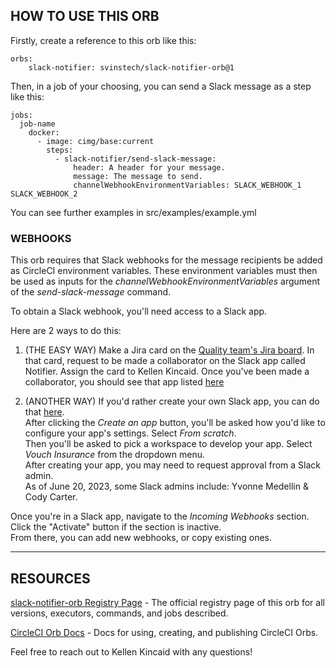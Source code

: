 ## HOW TO USE THIS ORB

Firstly, create a reference to this orb like this:  

    orbs:
        slack-notifier: svinstech/slack-notifier-orb@1

Then, in a job of your choosing, you can send a Slack message as a step like this:  

    jobs:
      job-name
        docker:
          - image: cimg/base:current
            steps: 
              - slack-notifier/send-slack-message:
                  header: A header for your message.
                  message: The message to send.
                  channelWebhookEnvironmentVariables: SLACK_WEBHOOK_1 SLACK_WEBHOOK_2

You can see further examples in src/examples/example.yml  

### WEBHOOKS

This orb requires that Slack webhooks for the message recipients be added as CircleCI environment variables.
These environment variables must then be used as inputs for the _channelWebhookEnvironmentVariables_ argument of the _send-slack-message_ command.  

To obtain a Slack webhook, you'll need access to a Slack app.  

Here are 2 ways to do this:  

1. (THE EASY WAY) Make a Jira card on the [Quality team's Jira board](https://vouchinc.atlassian.net/jira/software/c/projects/QA/boards/74/backlog?issueLimit=100). In that card, request to be made a collaborator on the Slack app called Notifier. Assign the card to Kellen Kincaid. Once you've been made a collaborator, you should see that app listed [here](https://api.slack.com/apps)  

2. (ANOTHER WAY) If you'd rather create your own Slack app, you can do that [here](https://api.slack.com/apps).  
After clicking the _Create an app_ button, you'll be asked how you'd like to configure your app's settings. Select _From scratch_.  
Then you'll be asked to pick a workspace to develop your app.  Select _Vouch Insurance_ from the dropdown menu.  
After creating your app, you may need to request approval from a Slack admin.  
As of June 20, 2023, some Slack admins include: Yvonne Medellin & Cody Carter.  

Once you're in a Slack app, navigate to the _Incoming Webhooks_ section. Click the "Activate" button if the section is inactive.  
From there, you can add new webhooks, or copy existing ones.  

---

## RESOURCES

[slack-notifier-orb Registry Page](https://circleci.com/developer/orbs/orb/svinstech/slack-notifier-orb) - The official registry page of this orb for all versions, executors, commands, and jobs described.

[CircleCI Orb Docs](https://circleci.com/docs/orb-intro/#section=configuration) - Docs for using, creating, and publishing CircleCI Orbs.

Feel free to reach out to Kellen Kincaid with any questions!
